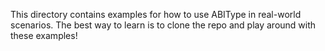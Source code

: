 This directory contains examples for how to use ABIType in real-world scenarios. The best way to learn is to clone the repo and play around with these examples!
